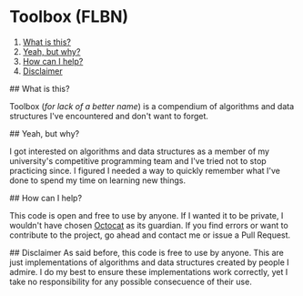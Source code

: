 # Toolbox (FLBN)

1. <a href="#what">What is this?</a>
1. <a href="#purpose">Yeah, but why?</a>
1. <a href="#collab">How can I help?</a>
1. <a href="#disc">Disclaimer</a>

<a name="what"/>
## What is this? 

Toolbox (<em>for lack of a better name</em>) is a compendium of algorithms and data structures I've encountered and don't want to forget.

<a name="purpose"/>
## Yeah, but why?

I got interested on algorithms and data structures as a member of my university's competitive programming team and I've tried not to stop practicing since. I figured I needed a way to quickly remember what I've done to spend my time on learning new things.

<a name="collab"/>
## How can I help?

This code is open and free to use by anyone. If I wanted it to be private, I wouldn't have chosen [Octocat](https://octodex.github.com/) as its guardian. If you find errors or want to contribute to the project, go ahead and contact me or issue a Pull Request.

<a name="disc"/>
## Disclaimer
As said before, this code is free to use by anyone. This are just implementations of algorithms and data structures created by people I admire. I do my best to ensure these implementations work correctly, yet I take no responsibility for any possible consecuence of their use.

